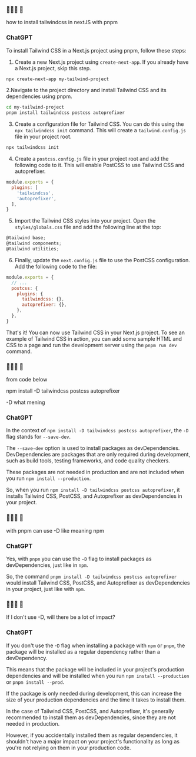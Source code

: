 ### 🙎🏻‍♂️ 💬

how to install tailwindcss in nextJS with pnpm

### ChatGPT

To install Tailwind CSS in a Next.js project using pnpm, follow these steps:

1. Create a new Next.js project using `create-next-app`. If you already have a Next.js project, skip this step.
```bash
npx create-next-app my-tailwind-project
```

2.Navigate to the project directory and install Tailwind CSS and its dependencies using pnpm.
```bash
cd my-tailwind-project
pnpm install tailwindcss postcss autoprefixer
```

3. Create a configuration file for Tailwind CSS. You can do this using the `npx tailwindcss init` command. This will create a `tailwind.config.js` file in your project root.
```bash
npx tailwindcss init
```

4. Create a `postcss.config.js` file in your project root and add the following code to it. This will enable PostCSS to use Tailwind CSS and autoprefixer.
```js
module.exports = {
  plugins: [
    'tailwindcss',
    'autoprefixer',
  ],
}
```

5. Import the Tailwind CSS styles into your project. Open the `styles/globals.css` file and add the following line at the top:
```js
@tailwind base;
@tailwind components;
@tailwind utilities;
```

6. Finally, update the `next.config.js` file to use the PostCSS configuration. Add the following code to the file:
```js
module.exports = {
  // ...
  postcss: {
    plugins: {
      tailwindcss: {},
      autoprefixer: {},
    },
  },
}
```

That's it! You can now use Tailwind CSS in your Next.js project. To see an example of Tailwind CSS in action, you can add some sample HTML and CSS to a page and run the development server using the `pnpm run dev` command.



### 🙎🏻‍♂️ 💬

from code below

npm install -D tailwindcss postcss autoprefixer

-D what mening

### ChatGPT

In the context of `npm install -D tailwindcss postcss autoprefixer`, the `-D` flag stands for `--save-dev`.

The `--save-dev` option is used to install packages as devDependencies. DevDependencies are packages that are only required during development, such as build tools, testing frameworks, and code quality checkers.

These packages are not needed in production and are not included when you run `npm install --production`.

So, when you run `npm install -D tailwindcss postcss autoprefixer`, it installs Tailwind CSS, PostCSS, and Autoprefixer as devDependencies in your project.



### 🙎🏻‍♂️ 💬

with pnpm can use -D like meaning npm

### ChatGPT

Yes, with `pnpm` you can use the `-D` flag to install packages as devDependencies, just like in `npm`.

So, the command `pnpm install -D tailwindcss postcss autoprefixer` would install Tailwind CSS, PostCSS, and Autoprefixer as devDependencies in your project, just like with `npm`.



### 🙎🏻‍♂️ 💬

If I don't use -D, will there be a lot of impact?

### ChatGPT

If you don't use the -`D` flag when installing a package with `npm` or `pnpm`, the package will be installed as a regular dependency rather than a devDependency.

This means that the package will be included in your project's production dependencies and will be installed when you run `npm install --production` or `pnpm install --prod`.

If the package is only needed during development, this can increase the size of your production dependencies and the time it takes to install them.

In the case of Tailwind CSS, PostCSS, and Autoprefixer, it's generally recommended to install them as devDependencies, since they are not needed in production.

However, if you accidentally installed them as regular dependencies, it shouldn't have a major impact on your project's functionality as long as you're not relying on them in your production code.